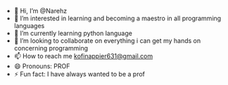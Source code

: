 - 👋 Hi, I’m @Narehz
- 👀 I’m interested in learning and becoming a maestro in all programming languages
- 🌱 I’m currently learning python language
- 💞️ I’m looking to collaborate on everything i can get my hands on concerning programming
- 📫 How to reach me kofinappier631@gmail.com
- 😄 Pronouns: PROF
- ⚡ Fun fact: I have always wanted to be a prof

<!---
Narehz/Narehz is a ✨ special ✨ repository because its `README.md` (this file) appears on your GitHub profile.
You can click the Preview link to take a look at your changes.
--->
